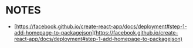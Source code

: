 # NOTES
* [https://facebook.github.io/create-react-app/docs/deployment#step-1-add-homepage-to-packagejson](https://facebook.github.io/create-react-app/docs/deployment#step-1-add-homepage-to-packagejson)